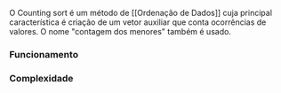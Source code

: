 O Counting sort é um método de [[Ordenação de Dados]] cuja principal característica é criação de um vetor auxiliar que conta ocorrências de valores. O nome "contagem dos menores" também é usado. 

### Funcionamento


### Complexidade